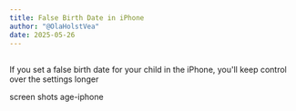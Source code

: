 ```yaml
---
title: False Birth Date in iPhone
author: "@OlaHolstVea"
date: 2025-05-26
---
```



##

If you set a false birth date for your child in the iPhone, you'll keep control over the settings longer

screen shots
age-iphone